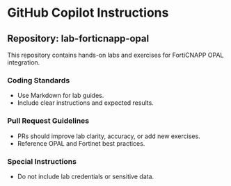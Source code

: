 # GitHub Copilot Instructions

## Repository: lab-forticnapp-opal
This repository contains hands-on labs and exercises for FortiCNAPP OPAL integration.

### Coding Standards
- Use Markdown for lab guides.
- Include clear instructions and expected results.

### Pull Request Guidelines
- PRs should improve lab clarity, accuracy, or add new exercises.
- Reference OPAL and Fortinet best practices.

### Special Instructions
- Do not include lab credentials or sensitive data.
